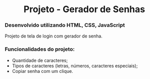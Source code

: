<div align="center">
  <h1> Projeto - Gerador de Senhas </h1>
</div> 
<h3>Desenvolvido utilizando HTML, CSS, JavaScript</h3>

Projeto de tela de login com gerador de senha.

<h3>Funcionalidades do projeto:</h3>

- Quantidade de caracteres;
- Tipos de caracteres (letras, números, caracteres especiais);
- Copiar senha com um clique.
